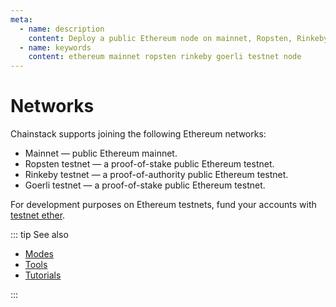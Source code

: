 ```yaml
---
meta:
  - name: description
    content: Deploy a public Ethereum node on mainnet, Ropsten, Rinkeby, or Goerli with the Chainstack managed blockchain services in minutes.
  - name: keywords
    content: ethereum mainnet ropsten rinkeby goerli testnet node
---
```


# Networks

Chainstack supports joining the following Ethereum networks:

* Mainnet — public Ethereum mainnet.
* Ropsten testnet — a proof-of-stake public Ethereum testnet.
* Rinkeby testnet — a proof-of-authority public Ethereum testnet.
* Goerli testnet — a proof-of-stake public Ethereum testnet.

For development purposes on Ethereum testnets, fund your accounts with <a href="https://support.chainstack.com/hc/en-us/articles/900001458966-Ethereum-testnet-faucets" target="_blank">testnet ether</a>.

::: tip See also

* [Modes](/operations/ethereum/modes)
* [Tools](/operations/ethereum/tools)
* [Tutorials](/tutorials/ethereum/)

:::
